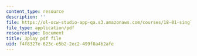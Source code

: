 ```yaml
---
content_type: resource
description: ''
file: https://ol-ocw-studio-app-qa.s3.amazonaws.com/courses/18-01-single-variable-calculus-fall-2006/f4f8327e623ce5b22ec2499f8a4b2afe_60VGKnYBpbg.pdf
file_type: application/pdf
resourcetype: Document
title: 3play pdf file
uid: f4f8327e-623c-e5b2-2ec2-499f8a4b2afe
---
```

